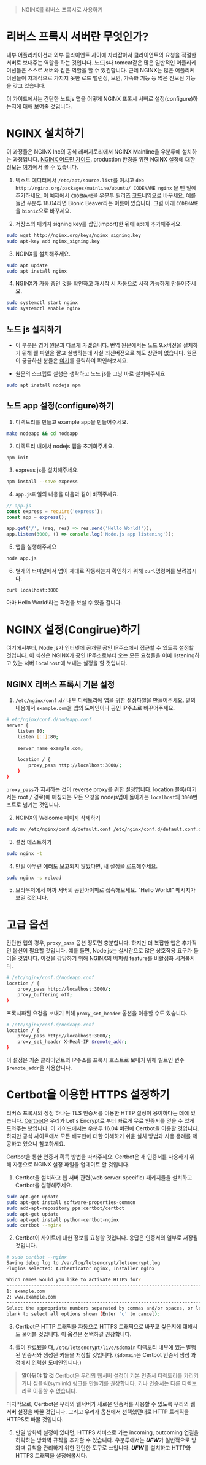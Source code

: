 > NGINX를 리버스 프록시로 사용하기

# 리버스 프록시 서버란 무엇인가?

내부 어플리케이션과 외부 클라이언트 사이에 자리잡아서 클라이언트의 요청을 적절한 서버로 보내주는 역할을 하는 것입니다. 노드js나 tomcat같은 많은 일반적인 어플리케이션들은 스스로 서버와 같은 역할을 할 수 있긴합니다. 근데 NGINX는 많은 어플리케이션들이 자체적으로 가지지 못한 로드 밸런싱, 보안, 가속화 기능 등 많은 진보된 기능을 갖고 있습니다.

이 가이드에서는 간단한 노드js 앱을 어떻게 NGINX 프록시 서버로 설정(configure)하는지에 대해 보여줄 것입니다.

# NGINX 설치하기

이 과정들은 NGINX Inc의 공식 레퍼지토리에서 NGINX Mainline을 우분투에 설치하는 과정입니다. [NGINX 어드민 가이드](https://docs.nginx.com/nginx/admin-guide/installing-nginx/installing-nginx-open-source/#installing-a-prebuilt-package). production 환경을 위한 NGINX 설정에 대한 정보는 [여기](https://www.linode.com/docs/web-servers/nginx/nginx-installation-and-basic-setup/)에서 볼 수 있습니다.

1. 텍스트 에디터에서 `/etc/apt/source.list`를 여시고 `deb http://nginx.org/packages/mainline/ubuntu/ CODENAME nginx` 을 맨 밑에 추가하세요. 이 예제에서 `CODENAME`을 우분투 릴리즈 코드네임으로 바꾸세요. 예를 들면 우분투 18.04라면 Bionic Beaver라는 이름이 있습니다. 그럼 아래 `CODENAME`을 `bionic`으로 바꾸세요.

2. 저장소의 패키지 signing key를 삽입(import)한 뒤에  apt에 추가해주세요.

```bash
sudo wget http://nginx.org/keys/nginx_signing.key
sudo apt-key add nginx_signing.key
```

3. NGINX를 설치해주세요.

```bash
sudo apt update
sudo apt install nginx
```

4. NGINX가 가동 중인 것을 확인하고 재시작 시 자동으로 시작 가능하게 만들어주세요. 

```bash
sudo systemctl start nginx
sudo systemctl enable nginx
```

## 노드 js 설치하기

- 이 부분은 영어 원문과 다르게 가겠습니다. 번역 원문에서는 노드 9.x버전을 설치하기 위해 쉘 파일을 깔고 실행하는데 사실 최신버전으로 해도 상관이 없습니다. 원문이 궁금하신 분들은 [여기](https://www.linode.com/docs/web-servers/nginx/use-nginx-reverse-proxy/)를 클릭하여 확인해보세요.

- 원문의 스크립트 실행은 생략하고 노드 js를 그냥 바로 설치해주세요
```bash
sudo apt install nodejs npm
```

## 노드 app 설정(configure)하기

1. 디렉토리를 만들고 example app을 만들어주세요.

```bash
make nodeapp && cd nodeapp
```

2. 디렉토리 내에서 nodejs 앱을 초기화주세요.

```bash
npm init
```

3. express js를 설치해주세요.

```bash
npm install --save express
```

4. `app.js`파일의 내용을 다음과 같이 바꿔주세요.

```js
// app.js
const express = require('express');
const app = express();

app.get('/', (req, res) => res.send('Hello World!'));
app.listen(3000, () => console.log('Node.js app listening'));
```

5. 앱을 실행해주세요

```bash
node app.js
```

6. 별개의 터미널에서 앱이 제대로 작동하는지 확인하기 위해 `curl`명령어를 날려봅시다. 
```bash
curl localhost:3000
```

아마 Hello World!라는 화면을 보실 수 있을 겁니다.

# NGINX 설정(Congirue)하기

여기에서부터, Node js가 인터넷에 공개될 공인 IP주소에서 접근할 수 있도록 설정할 것입니다. 이 섹션은 NGINX가 공인 IP주소로부터 오는 모든 요청들을 이미 listening하고 있는 서버 `localhost`에 보내는 설정을 할 것입니다.

## NGINX 리버스 프록시 기본 설정

1. `/etc/nginx/conf.d/` 내부 디렉토리에 앱을 위한 설정파일을 만들어주세요. 밑의 내용에서 `example.com`을 앱의 도메인이나 공인 IP주소로 바꾸어주세요.

```bash
# etc/nginx/conf.d/nodeapp.conf
server {
	listen 80;
    listen [::]:80;
    
    server_name example.com;
    
    location / {
    	proxy_pass http://localhost:3000/;
    }
}
```

`proxy_pass`가 지시하는 것이 reverse proxy를 위한 설정입니다. location 블록(여기서는 root `/` 경로)에 매칭되는 모든 요청을 nodejs앱이 돌아가는 `localhost`의 `3000`번 포트로 넘기는 것입니다.

2. NGINX의 Welcome 페이지 삭제하기

```bash
sudo mv /etc/nginx/conf.d/default.conf /etc/nginx/conf.d/default.conf.disabled
```

3. 설정 테스트하기

```bash
sudo nginx -t
```

4. 만일 아무런 에러도 보고되지 않았다면, 새 설정을 로드해주세요.

```bash
sudo nginx -s reload
```

5. 브라우저에서 아까 서버의 공인아이피로 접속해보세요. "Hello World!" 메시지가 보일 것입니다.

# 고급 옵션

간단한 앱의 경우, `proxy_pass` 옵션 정도면 충분합니다. 하지만 더 복잡한 앱은 추가적인 옵션이 필요할 것입니다. 예를 들면, Node.js는 실시간으로 많은 상호작용 요구가 들어올 것입니다. 이것을 감당하기 위해 NGINX의 버퍼링 feature를 비활성화 시켜봅시다.

```bash
# /etc/nginx/conf.d/nodeapp.conf
location / {
	proxy_pass http://localhost:3000/;
    proxy_buffering off;
}
```

프록시화된 요청을 보내기 위해 `proxy_set_header` 옵션을 이용할 수도 있습니다.

```bash
# /etc/nginx/conf.d/nodeapp.conf
location / {
	proxy_pass http://localhost:3000/;
    proxy_set_header X-Real-IP $remote_addr;
}
```

이 설정은 기존 클라이언트의 IP주소를 프록시 호스트로 보내기 위해 빌트인 변수 `$remote_addr`을 사용합니다.

# Certbot을 이용한 HTTPS 설정하기

리버스 프록시의 장점 하나는 TLS 인증서를 이용한 HTTP 설정이 용이하다는 데에 있습니다. [Certbot](https://certbot.eff.org/lets-encrypt/ubuntuxenial-nginx)은 우리가 Let's Encrypt로 부터 빠르게 무료 인증서를 얻을 수 있게 도와주는 봇입니다. 이 가이드에서는 우분투 16.04 버전에 Certbot을 이용할 것입니다. 하지만 공식 사이트에서 모든 배포판에 대한 이해하기 쉬운 설치 방법과 사용 용례를 제공하고 있으니 참고하세요.

Certbot을 통한 인증서 획득 방법을 따라주세요. Certbot은 새 인증서를 사용하기 위해 자동으로 NGINX 설정 파일을 업데이트 할 것입니다.

1. Certbot을 설치하고 웹 서버 관련(web server-specific) 패키지들을 설치하고 Certbot을 실행해주세요.

```bash
sudo apt-get update
sudo apt-get install software-properties-common
sudo add-apt-repository ppa:certbot/certbot
sudo apt-get update
sudo apt-get install python-certbot-nginx
sudo certbot --nginx
```

2. Certbot이 사이트에 대한 정보를 요청할 것입니다. 응답은 인증서의 일부로 저장될 것입니다.

```bash
# sudo certbot --nginx
Saving debug log to /var/log/letsencrypt/letsencrypt.log
Plugins selected: Authenticator nginx, Installer nginx

Which names would you like to activate HTTPS for?
-------------------------------------------------------------------------------
1: example.com
2: www.example.com
-------------------------------------------------------------------------------
Select the appropriate numbers separated by commas and/or spaces, or leave input
blank to select all options shown (Enter 'c' to cancel):
```

3. Certbot은 HTTP 트래픽을 자동으로 HTTPS 트래픽으로 바꾸고 싶은지에 대해서도 물어볼 것입니다. 이 옵션은 선택하길 권장합니다.

4. 툴이 완료됐을 때, `/etc/letsencrypt/live/$domain` 디렉토리 내부에 있는 발행된 인증서와 생성된 키들을 저장할 것입니다. (`$domain`은 Certbot 인증서 생성 과정에서 입력한 도메인입니다.)

> **알아둬야 할 것**
Certbot은 우리의 웹서버 설정이 기본 인증서 디렉토리를 가리키거나 심볼릭(symlink) 링크를 만들기를 권장합니다. 키나 인증서는 다른 디렉토리로 이동할 수 없습니다.

마지막으로, Certbot은 우리의 웹서버가 새로운 인증서를 사용할 수 있도록 우리의 웹서버 설정을 바꿀 것입니다. 그리고 우리가 옵션에서 선택했던대로 HTTP 트래픽을 HTTPS로 바꿀 것입니다.

5. 만일 방화벽 설정이 있다면, HTTPS 서비스로 가는 incoming, outcoming 연결을 허락하는 방화벽 규칙을 추가할 수 있습니다. 우분투에서는 ***UFW***가 일반적으로 방화벽 규칙을 관리하기 위한 간단한 도구로 쓰입니다. ***UFW***를 설치하고 HTTP와 HTTPS 트래픽을 설정해봅시다.

